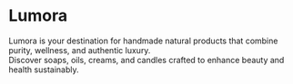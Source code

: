 # Lumora  

Lumora is your destination for handmade natural products that combine purity, wellness, and authentic luxury.  
Discover soaps, oils, creams, and candles crafted to enhance beauty and health sustainably.  
